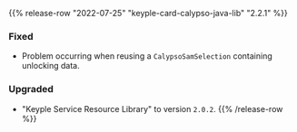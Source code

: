 {{% release-row "2022-07-25" "keyple-card-calypso-java-lib" "2.2.1" %}} 
### Fixed
- Problem occurring when reusing a `CalypsoSamSelection` containing unlocking data.
### Upgraded
- "Keyple Service Resource Library" to version `2.0.2`.
{{% /release-row %}}
